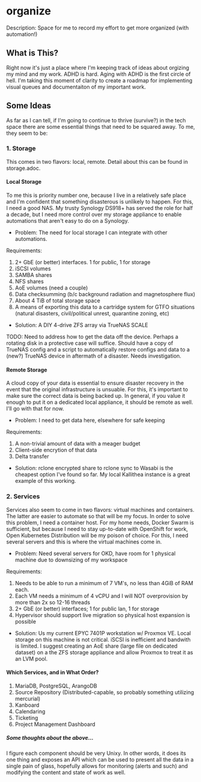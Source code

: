 # organize
Description: Space for me to record my effort to get more organized (with automation!)

## What is This?
Right now it's just a place where I'm keeping track of ideas about orgizing my mind and my work.  ADHD is hard.  Aging with ADHD is the first circle of hell.  I'm taking this moment of clarity to create a roadmap for implementing visual queues and documentaiton of my important work.

## Some Ideas
As far as I can tell, if I'm going to continue to thrive (survive?) in the tech space there are some essential things that need to be squared away.  To me, they seem to be:

### 1. Storage
This comes in two flavors: local, remote.  Detail about this can be found in storage.adoc.

#### Local Storage
To me this is priority number one, because I live in a relatively safe place and I'm confident that something disasterous is unlikely to happen.  For this, I need a good NAS.  My trusty Synology DS918+ has served the role for half a decade, but I need more control over my storage appliance to enable automations that aren't easy to do on a Synology.  

- Problem: The need for local storage I can integrate with other automations.

Requirements:  
1. 2+ GbE (or better) interfaces.  1 for public, 1 for storage
2. iSCSI volumes
3. SAMBA shares
4. NFS shares
5. AoE volumes (need a couple)
6. Data checksumming (b/c background radiation and magnetosphere flux)
7. About 4 TiB of total storage space
8. A means of exporting this data to a cartridge system for GTFO situations (natural disasters, civil/political unrest, quarantine zoning, etc)
- Solution: A DIY 4-drive ZFS array via TrueNAS SCALE

TODO: Need to address how to get the data off the device.  Perhaps a rotating disk in a protective case will suffice.  Should have a copy of TrueNAS config and a script to automatically restore configs and data to a (new?) TrueNAS device in aftermath of a disaster.  Needs investigation.

#### Remote Storage
A cloud copy of your data is essential to ensure disaster recovery in the event that the original infrastructure is unsuable.  For this, it's important to make sure the correct data is being backed up.  In general, if you value it enough to put it on a dedicated local appliance, it should be remote as well.  I'll go with that for now.

- Problem: I need to get data here, elsewhere for safe keeping

Requirements: 
1. A non-trivial amount of data with a meager budget
2. Client-side encrytion of that data
3. Delta transfer
- Solution: rclone encrypted share to rclone sync to Wasabi is the cheapest option I've found so far.  My local Kallithea instance is a great example of this working.

### 2. Services
Services also seem to come in two flavors: virtual machines and containers.  The latter are easier to automate so that will be my focus.  In order to solve this problem, I need a container host.  For my home needs, Docker Swarm is sufficient, but because I need to stay up-to-date with OpenShift for work, Open Kubernetes Distribution will be my poison of choice.  For this, I need several servers and this is where the virtual machines come in.

- Problem: Need several servers for OKD, have room for 1 physical machine due to downsizing of my workspace

Requirements:
1. Needs to be able to run a minimum of 7 VM's, no less than 4GiB of RAM each.
2. Each VM needs a minimum of 4 vCPU and I will NOT overprovision by more than 2x so 12-16 threads
3. 2+ GbE (or better) interfaces; 1 for public lan, 1 for storage
4. Hypervisor should support live migration so physical host expansion is possible
- Solution: Us my current EPYC 7401P workstation w/ Proxmox VE.  Local storage on this machine is not critical.  iSCSI is inefficient and bandwith is limited.  I suggest creating an AoE share (large file on dedicated dataset) on a the ZFS storage appliance and allow Proxmox to treat it as an LVM pool.

#### Which Services, and in What Order?
1. MariaDB, PostgreSQL, ArangoDB
2. Source Repository (Distributed-capable, so probably something utilizing mercurial)
3. Kanboard
4. Calendaring
5. Ticketing
6. Project Management Dashboard

##### Some thoughts about the above...
I figure each component should be very Unixy.  In other words, it does its one thing and exposes an API which can be used to present all the data in a single pain of glass, hopefully allows for monitoring (alerts and such) and modifying the content and state of work as well.

